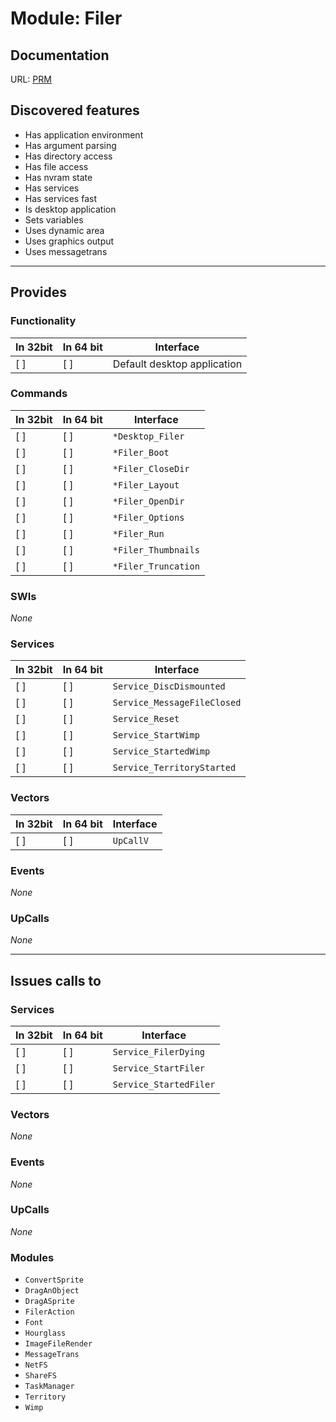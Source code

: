 # Module: Filer

## Documentation

URL: [PRM](http://www.riscos.com/support/developers/prm/filers.html)

## Discovered features


* Has application environment
* Has argument parsing
* Has directory access
* Has file access
* Has nvram state
* Has services
* Has services fast
* Is desktop application
* Sets variables
* Uses dynamic area
* Uses graphics output
* Uses messagetrans

---

## Provides

### Functionality

| In 32bit | In 64 bit | Interface |
|----------|-----------|-----------|
| [ ]      | [ ]       | Default desktop application |

### Commands


| In 32bit | In 64 bit | Interface |
|----------|-----------|-----------|
| [ ]      | [ ]       | `*Desktop_Filer` |
| [ ]      | [ ]       | `*Filer_Boot` |
| [ ]      | [ ]       | `*Filer_CloseDir` |
| [ ]      | [ ]       | `*Filer_Layout` |
| [ ]      | [ ]       | `*Filer_OpenDir` |
| [ ]      | [ ]       | `*Filer_Options` |
| [ ]      | [ ]       | `*Filer_Run` |
| [ ]      | [ ]       | `*Filer_Thumbnails` |
| [ ]      | [ ]       | `*Filer_Truncation` |


### SWIs


*None*


### Services


| In 32bit | In 64 bit | Interface |
|----------|-----------|-----------|
| [ ]      | [ ]       | `Service_DiscDismounted` |
| [ ]      | [ ]       | `Service_MessageFileClosed` |
| [ ]      | [ ]       | `Service_Reset` |
| [ ]      | [ ]       | `Service_StartWimp` |
| [ ]      | [ ]       | `Service_StartedWimp` |
| [ ]      | [ ]       | `Service_TerritoryStarted` |


### Vectors


| In 32bit | In 64 bit | Interface |
|----------|-----------|-----------|
| [ ]      | [ ]       | `UpCallV` |


### Events


*None*


### UpCalls


*None*


---

## Issues calls to

### Services


| In 32bit | In 64 bit | Interface |
|----------|-----------|-----------|
| [ ]      | [ ]       | `Service_FilerDying` |
| [ ]      | [ ]       | `Service_StartFiler` |
| [ ]      | [ ]       | `Service_StartedFiler` |


### Vectors


*None*


### Events


*None*


### UpCalls


*None*


### Modules


* `ConvertSprite`
* `DragAnObject`
* `DragASprite`
* `FilerAction`
* `Font`
* `Hourglass`
* `ImageFileRender`
* `MessageTrans`
* `NetFS`
* `ShareFS`
* `TaskManager`
* `Territory`
* `Wimp`



